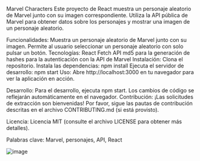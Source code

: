 Marvel Characters
Este proyecto de React muestra un personaje aleatorio de Marvel junto con su imagen correspondiente. Utiliza la API pública de Marvel para obtener datos sobre los personajes y mostrar una imagen de un personaje aleatorio.

Funcionalidades:
Muestra un personaje aleatorio de Marvel junto con su imagen.
Permite al usuario seleccionar un personaje aleatorio con solo pulsar un botón.
Tecnologías:
React
Fetch API
md5 para la generación de hashes para la autenticación con la API de Marvel
Instalación:
Clona el repositorio.
Instala las dependencias: npm install
Ejecuta el servidor de desarrollo: npm start
Uso:
Abre http://localhost:3000 en tu navegador para ver la aplicación en acción.

Desarrollo:
Para el desarrollo, ejecuta npm start.
Los cambios de código se reflejarán automáticamente en el navegador.
Contribución:
¡Las solicitudes de extracción son bienvenidas! Por favor, sigue las pautas de contribución descritas en el archivo CONTRIBUTING.md (si está provisto).

Licencia:
Licencia MIT (consulte el archivo LICENSE para obtener más detalles).

Palabras clave:
Marvel, personajes, API, React

![image](https://github.com/omarhernandezrey/33.2-React-two-effects-vite_personajeFavoritoMarvelApi.io/assets/103592862/a116fb8b-9d50-4ffd-a6ba-90c44c3e218d)
